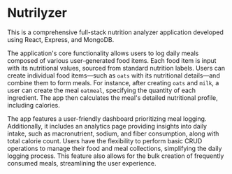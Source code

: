 # Nutrilyzer

This is a comprehensive full-stack nutrition analyzer application developed using React, Express, and MongoDB.

The application's core functionality allows users to log daily meals composed of various user-generated food items. Each food item is input with its nutritional values, sourced from standard nutrition labels. Users can create individual food items—such as `oats` with its nutritional details—and combine them to form meals. For instance, after creating `oats` and `milk`, a user can create the meal `oatmeal`, specifying the quantity of each ingredient. The app then calculates the meal's detailed nutritional profile, including calories.

The app features a user-friendly dashboard prioritizing meal logging. Additionally, it includes an analytics page providing insights into daily intake, such as macronutrient, sodium, and fiber consumption, along with total calorie count. Users have the flexibility to perform basic CRUD operations to manage their food and meal collections, simplifying the daily logging process. This feature also allows for the bulk creation of frequently consumed meals, streamlining the user experience.
